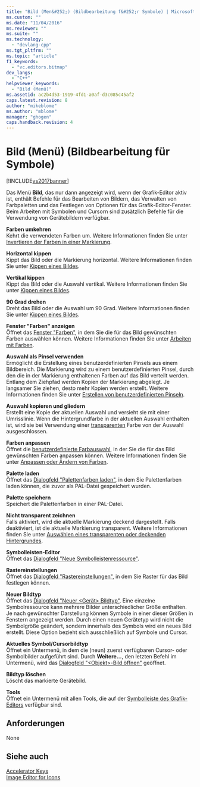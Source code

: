 ```yaml
---
title: "Bild (Men&#252;) (Bildbearbeitung f&#252;r Symbole) | Microsoft Docs"
ms.custom: ""
ms.date: "11/04/2016"
ms.reviewer: ""
ms.suite: ""
ms.technology: 
  - "devlang-cpp"
ms.tgt_pltfrm: ""
ms.topic: "article"
f1_keywords: 
  - "vc.editors.bitmap"
dev_langs: 
  - "C++"
helpviewer_keywords: 
  - "Bild (Menü)"
ms.assetid: ac2b4d53-1919-4fd1-a0af-d3c085c45af2
caps.latest.revision: 8
author: "mikeblome"
ms.author: "mblome"
manager: "ghogen"
caps.handback.revision: 4
---
```

# Bild (Men&#252;) (Bildbearbeitung f&#252;r Symbole)
[!INCLUDE[vs2017banner](../assembler/inline/includes/vs2017banner.md)]

Das Menü **Bild**, das nur dann angezeigt wird, wenn der Grafik\-Editor aktiv ist, enthält Befehle für das Bearbeiten von Bildern, das Verwalten von Farbpaletten und das Festlegen von Optionen für das Grafik\-Editor\-Fenster.  Beim Arbeiten mit Symbolen und Cursorn sind zusätzlich Befehle für die Verwendung von Gerätebildern verfügbar.  
  
 **Farben umkehren**  
 Kehrt die verwendeten Farben um.  Weitere Informationen finden Sie unter [Invertieren der Farben in einer Markierung](../windows/inverting-the-colors-in-a-selection-image-editor-for-icons.md).  
  
 **Horizontal kippen**  
 Kippt das Bild oder die Markierung horizontal.  Weitere Informationen finden Sie unter [Kippen eines Bildes](../mfc/flipping-an-image-image-editor-for-icons.md).  
  
 **Vertikal kippen**  
 Kippt das Bild oder die Auswahl vertikal.  Weitere Informationen finden Sie unter [Kippen eines Bildes](../mfc/flipping-an-image-image-editor-for-icons.md).  
  
 **90 Grad drehen**  
 Dreht das Bild oder die Auswahl um 90 Grad.  Weitere Informationen finden Sie unter [Kippen eines Bildes](../mfc/flipping-an-image-image-editor-for-icons.md).  
  
 **Fenster "Farben" anzeigen**  
 Öffnet das [Fenster "Farben"](../windows/colors-window-image-editor-for-icons.md), in dem Sie die für das Bild gewünschten Farben auswählen können.  Weitere Informationen finden Sie unter [Arbeiten mit Farben](../mfc/working-with-color-image-editor-for-icons.md).  
  
 **Auswahl als Pinsel verwenden**  
 Ermöglicht die Erstellung eines benutzerdefinierten Pinsels aus einem Bildbereich.  Die Markierung wird zu einem benutzerdefinierten Pinsel, durch den die in der Markierung enthaltenen Farben auf das Bild verteilt werden.  Entlang dem Ziehpfad werden Kopien der Markierung abgelegt.  Je langsamer Sie ziehen, desto mehr Kopien werden erstellt.  Weitere Informationen finden Sie unter [Erstellen von benutzerdefinierten Pinseln](../mfc/creating-a-custom-brush-image-editor-for-icons.md).  
  
 **Auswahl kopieren und gliedern**  
 Erstellt eine Kopie der aktuellen Auswahl und versieht sie mit einer Umrisslinie.  Wenn die Hintergrundfarbe in der aktuellen Auswahl enthalten ist, wird sie bei Verwendung einer [transparenten](../windows/choosing-a-transparent-or-opaque-background-image-editor-for-icons.md) Farbe von der Auswahl ausgeschlossen.  
  
 **Farben anpassen**  
 Öffnet die [benutzerdefinierte Farbauswahl](../windows/custom-color-selector-dialog-box-image-editor-for-icons.md), in der Sie die für das Bild gewünschten Farben anpassen können.  Weitere Informationen finden Sie unter [Anpassen oder Ändern von Farben](../windows/customizing-or-changing-colors-image-editor-for-icons.md).  
  
 **Palette laden**  
 Öffnet das [Dialogfeld "Palettenfarben laden"](../windows/load-palette-colors-dialog-box-image-editor-for-icons.md), in dem Sie Palettenfarben laden können, die zuvor als PAL\-Datei gespeichert wurden.  
  
 **Palette speichern**  
 Speichert die Palettenfarben in einer PAL\-Datei.  
  
 **Nicht transparent zeichnen**  
 Falls aktiviert, wird die aktuelle Markierung deckend dargestellt.  Falls deaktiviert, ist die aktuelle Markierung transparent.  Weitere Informationen finden Sie unter [Auswählen eines transparenten oder deckenden Hintergrundes](../windows/choosing-a-transparent-or-opaque-background-image-editor-for-icons.md).  
  
 **Symbolleisten\-Editor**  
 Öffnet das [Dialogfeld "Neue Symbolleistenressource"](../mfc/new-toolbar-resource-dialog-box.md).  
  
 **Rastereinstellungen**  
 Öffnet das [Dialogfeld "Rastereinstellungen"](../mfc/grid-settings-dialog-box-image-editor-for-icons.md), in dem Sie Raster für das Bild festlegen können.  
  
 **Neuer Bildtyp**  
 Öffnet das [Dialogfeld "Neuer \<Gerät\> Bildtyp"](../mfc/new-device-image-type-dialog-box-image-editor-for-icons.md).  Eine einzelne Symbolressource kann mehrere Bilder unterschiedlicher Größe enthalten. Je nach gewünschter Darstellung können Symbole in einer dieser Größen in Fenstern angezeigt werden.  Durch einen neuen Gerätetyp wird nicht die Symbolgröße geändert, sondern innerhalb des Symbols wird ein neues Bild erstellt.  Diese Option bezieht sich ausschließlich auf Symbole und Cursor.  
  
 **Aktuelles Symbol\/Cursorbildtyp**  
 Öffnet ein Untermenü, in dem die \(neun\) zuerst verfügbaren Cursor\- oder Symbolbilder aufgeführt sind.  Durch **Weitere...**, den letzten Befehl im Untermenü, wird das [Dialogfeld "\<Objekt\>\-Bild öffnen"](../mfc/open-device-image-dialog-box-image-editor-for-icons.md) geöffnet.  
  
 **Bildtyp löschen**  
 Löscht das markierte Gerätebild.  
  
 **Tools**  
 Öffnet ein Untermenü mit allen Tools, die auf der [Symbolleiste des Grafik\-Editors](../mfc/toolbar-image-editor-for-icons.md) verfügbar sind.  
  
## Anforderungen  
 None  
  
## Siehe auch  
 [Accelerator Keys](../mfc/accelerator-keys-image-editor-for-icons.md)   
 [Image Editor for Icons](../mfc/image-editor-for-icons.md)